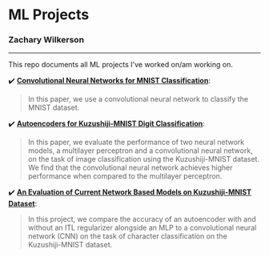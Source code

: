 # ML Projects
### Zachary Wilkerson

___

This repo documents all ML projects I've worked on/am working on. 

:heavy_check_mark: [**Convolutional Neural Networks for MNIST Classification**](https://github.com/zacharywilkerson/machine-learning/blob/main/Projects/Convolutional%20Neural%20Networks.pdf): 
> In this paper, we use a convolutional neural network to classify the MNIST dataset. 

:heavy_check_mark: [**Autoencoders for Kuzushiji-MNIST Digit Classification**](https://github.com/zacharywilkerson/machine-learning/blob/main/Projects/Autoencoders%20for%20Kuzushiji-MNIST%20Digit%20Classification.pdf): 
> In this paper, we evaluate the performance of two neural network models, a multilayer perceptron and a convolutional neural network, on the task of image classification using the Kuzushiji-MNIST dataset. We find that the convolutional neural network achieves higher performance when compared to the multilayer perceptron.

:heavy_check_mark: [**An Evaluation of Current Network Based Models on Kuzushiji-MNIST Dataset**](https://github.com/zacharywilkerson/machine-learning/blob/main/Projects/An%20Evaluation%20of%20Current%20Network%20Based%20Models%20on%20Kuzushiji-MNIST%20Dataset.pdf):
> In this project, we compare the accuracy of an autoencoder with and without an ITL regularizer alongside an MLP to a convolutional neural network (CNN) on the task of character classification on the Kuzushiji-MNIST dataset.
